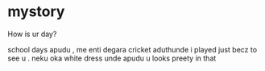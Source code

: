 # mystory

How is ur day?

 school days apudu , me enti degara cricket aduthunde i played just becz to see u . neku oka white dress unde apudu u looks preety in that





